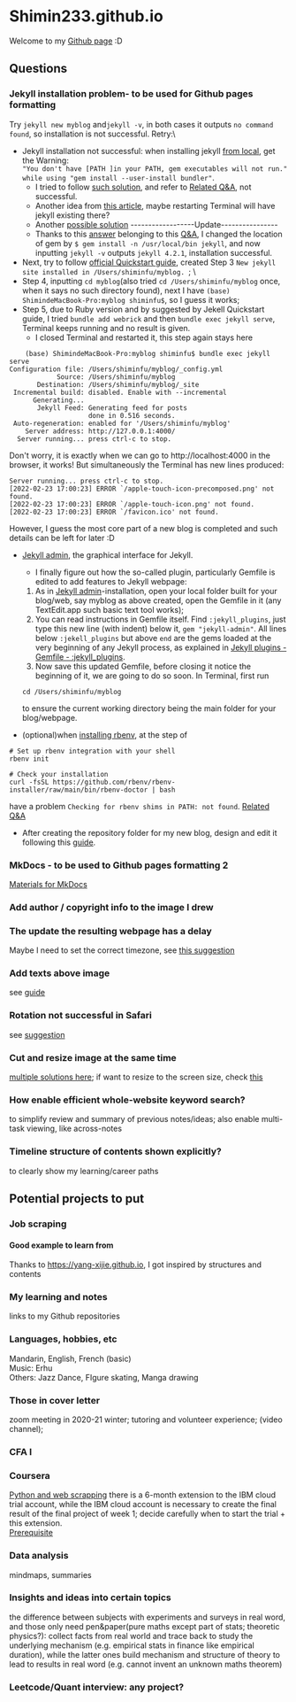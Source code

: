 # Shimin233.github.io
Welcome to my [Github page](https://shimin233.github.io) :D

## Questions
### Jekyll installation problem- to be used for Github pages formatting
Try `jekyll new myblog` and`jekyll -v`, in both cases it outputs `no command found`, so installation is not successful. Retry:\
- Jekyll installation not successful: when installing jekyll [from local](https://jekyllrb.com/docs/installation/macos/#local-install), get the Warning:\
`"You don't have [PATH ]in your PATH, gem executables will not run." while using "gem install --user-install bundler"`. 
  - I tried to follow [such solution](https://www.jianshu.com/p/5902b55dc654?utm_campaign=maleskine&utm_content=note&utm_medium=seo_notes&utm_source=recommendation), and refer to [Related Q&A](https://stackoverflow.com/questions/53979362/you-dont-have-path-in-your-path-gem-executables-will-not-run-while-using), not successful.
  - Another idea from [this article](https://www.jianshu.com/p/82652c7a1fa4), maybe restarting Terminal will have jekyll existing there?
  - Another [possible solution](https://stackoverflow.com/questions/8146249/jekyll-command-not-found)
------------------Update----------------
  - Thanks to this [answer](https://stackoverflow.com/a/51921506) belonging to this [Q&A](https://stackoverflow.com/questions/8146249/jekyll-command-not-found), I changed the location of gem by `$ gem install -n /usr/local/bin jekyll`, and now inputting `jekyll -v` outputs `jekyll 4.2.1`, installation successful. 
- Next, try to follow [official Quickstart guide](https://jekyllrb.com/docs/#instructions), created Step 3 `New jekyll site installed in /Users/shiminfu/myblog. `; \
- Step 4, inputting `cd myblog`(also tried `cd /Users/shiminfu/myblog` once, when it says no such directory found), next I have
`(base) ShimindeMacBook-Pro:myblog shiminfu$`, so I guess it works; 
- Step 5, due to Ruby version and by suggested by Jekell Quickstart guide, I tried `bundle add webrick` 
and then `bundle exec jekyll serve`, Terminal keeps running and no result is given. 
    - I closed Terminal and restarted it, this step again stays here
```
    (base) ShimindeMacBook-Pro:myblog shiminfu$ bundle exec jekyll serve
Configuration file: /Users/shiminfu/myblog/_config.yml
            Source: /Users/shiminfu/myblog
       Destination: /Users/shiminfu/myblog/_site
 Incremental build: disabled. Enable with --incremental
      Generating... 
       Jekyll Feed: Generating feed for posts
                    done in 0.516 seconds.
 Auto-regeneration: enabled for '/Users/shiminfu/myblog'
    Server address: http://127.0.0.1:4000/
  Server running... press ctrl-c to stop.
``` 
Don't worry, it is exactly when we can go to http://localhost:4000 in the browser, it works! But simultaneously the Terminal has new lines produced:
```
Server running... press ctrl-c to stop.
[2022-02-23 17:00:23] ERROR `/apple-touch-icon-precomposed.png' not found.
[2022-02-23 17:00:23] ERROR `/apple-touch-icon.png' not found.
[2022-02-23 17:00:23] ERROR `/favicon.ico' not found.
```
However, I guess the most core part of a new blog is completed and such details can be left for later :D

-  [Jekyll admin](https://jekyll.github.io/jekyll-admin/), the graphical interface for Jekyll. 
    - I finally figure out how the so-called plugin, particularly Gemfile is edited to add features to Jekyll webpage: 
    1. As in [Jekyll admin](https://jekyll.github.io/jekyll-admin/)-installation, open your local folder built for your blog/web, say myblog as above created, open the Gemfile in it (any TextEdit.app such basic text tool works);
    2. You can read instructions in Gemfile itself. Find `:jekyll_plugins`, just type this new line (with indent) below it, `gem "jekyll-admin"`. All lines below `:jekell_plugins` but above `end` are the gems loaded at the very beginning of any Jekyll process, as explained in [Jekyll plugins - Gemfile - :jekyll_plugins](https://jekyllrb.com/docs/plugins/installation/#the-jekyll_plugins-group).
    3. Now save this updated Gemfile, before closing it notice the beginning of it, we are going to do so soon. In Terminal, first run 
    ```
    cd /Users/shiminfu/myblog
    ```
    to ensure the current working directory being the main folder for your blog/webpage. 
    


- (optional)when [installing rbenv](https://jekyllrb.com/docs/installation/macos/#rbenv), at the step of 
```
# Set up rbenv integration with your shell
rbenv init

# Check your installation
curl -fsSL https://github.com/rbenv/rbenv-installer/raw/main/bin/rbenv-doctor | bash
```
have a problem `Checking for rbenv shims in PATH: not found`. [Related Q&A](https://github.com/rbenv/rbenv/issues/1217)

- After creating the repository folder for my new blog, design and edit it following this [guide](https://jekyllrb.com/docs/step-by-step/01-setup/).

### MkDocs - to be used to Github pages formatting 2
[Materials for MkDocs](https://squidfunk.github.io/mkdocs-material/)

### Add author / copyright info to the image I drew

### The update the resulting webpage has a delay
Maybe I need to set the correct timezone, see [this suggestion](https://stackoverflow.com/a/35388975)

### Add texts above image
see [guide](https://www.w3schools.com/howto/howto_css_image_text.asp)

### Rotation not successful in Safari
see [suggestion](https://stackoverflow.com/questions/44316184/transform-rotate-doesnt-work-in-safari)

### Cut and resize image at the same time
[multiple solutions here](https://stackoverflow.com/questions/493296/css-display-an-image-resized-and-cropped); 
if want to resize to the screen size, check [this](https://stackoverflow.com/questions/4684304/how-can-i-resize-an-image-dynamically-with-css-as-the-browser-width-height-chang)

### How enable efficient whole-website keyword search?
to simplify review and summary of previous notes/ideas; also enable multi-task viewing, like across-notes

### Timeline structure of contents shown explicitly?
to clearly show my learning/career paths



## Potential projects to put
### Job scraping

#### Good example to learn from
Thanks to https://yang-xijie.github.io, I got inspired by structures and contents

### My learning and notes
links to my Github repositories

### Languages, hobbies, etc
Mandarin, English, French (basic)\
Music: Erhu\
Others: Jazz Dance, FIgure skating, Manga drawing

### Those in cover letter
zoom meeting in 2020-21 winter; tutoring and volunteer experience; (video channel); 

### CFA I

### Coursera 
[Python and web scrapping](https://www.coursera.org/learn/python-project-for-data-science/home/week/1)
 there is a 6-month extension to the IBM cloud trial account, while the IBM cloud account is necessary to create the final result of the final project of week 1; decide carefully when to start the trial + this extension. \
[Prerequisite](https://www.coursera.org/learn/python-for-applied-data-science-ai/lecture/W6xwd/rest-apis-http-requests-part-1)


### Data analysis
mindmaps, summaries

### Insights and ideas into certain topics
the difference between subjects with experiments and surveys in real word, and those only need pen&paper(pure maths except part of stats; theoretic physics?): collect facts from real world and trace back to study the underlying mechanism (e.g. empirical stats in finance like empirical duration), while the latter ones build mechanism and structure of theory to lead to results in real word (e.g. cannot invent an unknown maths theorem)

### Leetcode/Quant interview: any project?
